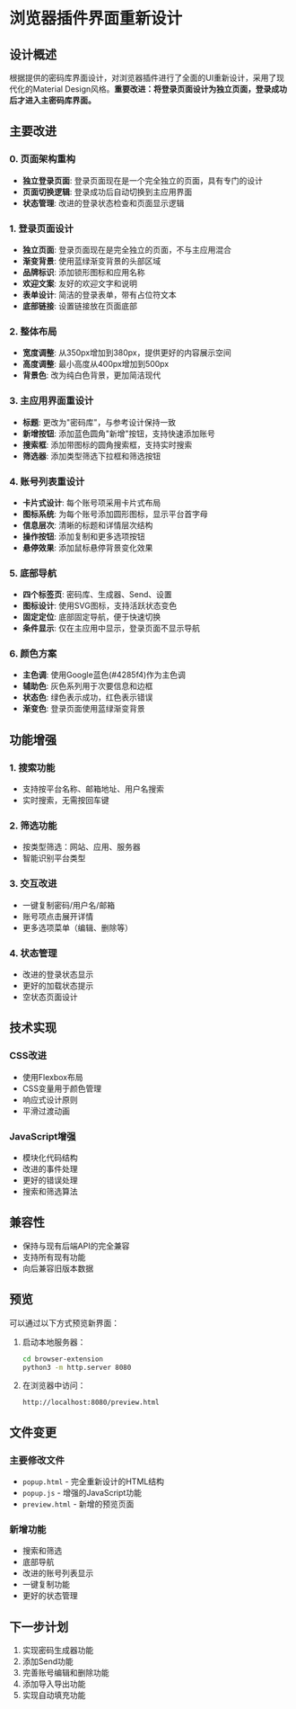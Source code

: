 # 浏览器插件界面重新设计

## 设计概述

根据提供的密码库界面设计，对浏览器插件进行了全面的UI重新设计，采用了现代化的Material Design风格。**重要改进：将登录页面设计为独立页面，登录成功后才进入主密码库界面。**

## 主要改进

### 0. 页面架构重构
- **独立登录页面**: 登录页面现在是一个完全独立的页面，具有专门的设计
- **页面切换逻辑**: 登录成功后自动切换到主应用界面
- **状态管理**: 改进的登录状态检查和页面显示逻辑

### 1. 登录页面设计
- **独立页面**: 登录页面现在是完全独立的页面，不与主应用混合
- **渐变背景**: 使用蓝绿渐变背景的头部区域
- **品牌标识**: 添加锁形图标和应用名称
- **欢迎文案**: 友好的欢迎文字和说明
- **表单设计**: 简洁的登录表单，带有占位符文本
- **底部链接**: 设置链接放在页面底部

### 2. 整体布局
- **宽度调整**: 从350px增加到380px，提供更好的内容展示空间
- **高度调整**: 最小高度从400px增加到500px
- **背景色**: 改为纯白色背景，更加简洁现代

### 3. 主应用界面重设计
- **标题**: 更改为"密码库"，与参考设计保持一致
- **新增按钮**: 添加蓝色圆角"新增"按钮，支持快速添加账号
- **搜索框**: 添加带图标的圆角搜索框，支持实时搜索
- **筛选器**: 添加类型筛选下拉框和筛选按钮

### 4. 账号列表重设计
- **卡片式设计**: 每个账号项采用卡片式布局
- **图标系统**: 为每个账号添加圆形图标，显示平台首字母
- **信息层次**: 清晰的标题和详情层次结构
- **操作按钮**: 添加复制和更多选项按钮
- **悬停效果**: 添加鼠标悬停背景变化效果

### 5. 底部导航
- **四个标签页**: 密码库、生成器、Send、设置
- **图标设计**: 使用SVG图标，支持活跃状态变色
- **固定定位**: 底部固定导航，便于快速切换
- **条件显示**: 仅在主应用中显示，登录页面不显示导航

### 6. 颜色方案
- **主色调**: 使用Google蓝色(#4285f4)作为主色调
- **辅助色**: 灰色系列用于次要信息和边框
- **状态色**: 绿色表示成功，红色表示错误
- **渐变色**: 登录页面使用蓝绿渐变背景

## 功能增强

### 1. 搜索功能
- 支持按平台名称、邮箱地址、用户名搜索
- 实时搜索，无需按回车键

### 2. 筛选功能
- 按类型筛选：网站、应用、服务器
- 智能识别平台类型

### 3. 交互改进
- 一键复制密码/用户名/邮箱
- 账号项点击展开详情
- 更多选项菜单（编辑、删除等）

### 4. 状态管理
- 改进的登录状态显示
- 更好的加载状态提示
- 空状态页面设计

## 技术实现

### CSS改进
- 使用Flexbox布局
- CSS变量用于颜色管理
- 响应式设计原则
- 平滑过渡动画

### JavaScript增强
- 模块化代码结构
- 改进的事件处理
- 更好的错误处理
- 搜索和筛选算法

## 兼容性

- 保持与现有后端API的完全兼容
- 支持所有现有功能
- 向后兼容旧版本数据

## 预览

可以通过以下方式预览新界面：

1. 启动本地服务器：
   ```bash
   cd browser-extension
   python3 -m http.server 8080
   ```

2. 在浏览器中访问：
   ```
   http://localhost:8080/preview.html
   ```

## 文件变更

### 主要修改文件
- `popup.html` - 完全重新设计的HTML结构
- `popup.js` - 增强的JavaScript功能
- `preview.html` - 新增的预览页面

### 新增功能
- 搜索和筛选
- 底部导航
- 改进的账号列表显示
- 一键复制功能
- 更好的状态管理

## 下一步计划

1. 实现密码生成器功能
2. 添加Send功能
3. 完善账号编辑和删除功能
4. 添加导入导出功能
5. 实现自动填充功能
